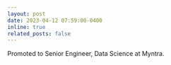 ```yaml
---
layout: post
date: 2023-04-12 07:59:00-0400
inline: true
related_posts: false
---
```


Promoted to Senior Engineer, Data Science at Myntra.